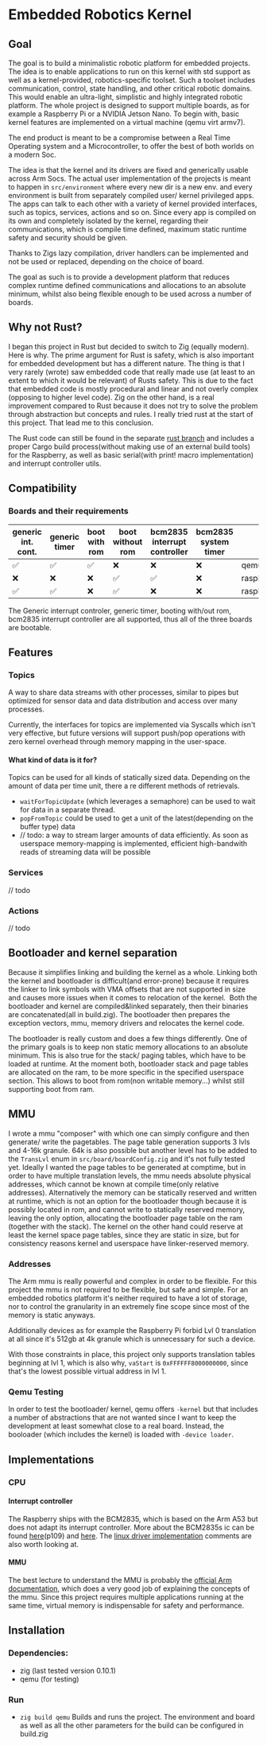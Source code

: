 # Embedded Robotics Kernel

## Goal

The goal is to build a minimalistic robotic platform for embedded projects. The idea is to enable applications to run on this kernel with std support as well as a kernel-provided, robotics-specific toolset. Such a toolset includes communication, control, state handling, and other critical robotic domains. This would enable an ultra-light, simplistic and highly integrated robotic platform.
The whole project is designed to support multiple boards, as for example a Raspberry Pi or a NVIDIA Jetson Nano. To begin with, basic kernel features are implemented on a virtual machine (qemu virt armv7).

The end product is meant to be a compromise between a Real Time Operating system and a Microcontroller, to offer the best of both worlds on a modern Soc.

The idea is that the kernel and its drivers are fixed and generically usable across Arm Socs. The actual user implementation of the projects is meant to happen in `src/environment` where every new dir is a new env. and every environment is built from separately compiled user/ kernel privileged apps. The apps can talk to each other with a variety of kernel provided interfaces, such as topics, services, actions and so on. Since every app is compiled on its own and completely isolated by the kernel, regarding their communications, which is compile time defined, maximum static runtime safety and security should be given.

Thanks to Zigs lazy compilation, driver handlers can be implemented and not be used or replaced, depending on the choice of board.

The goal as such is to provide a development platform that reduces complex runtime defined communications and allocations to an absolute minimum, whilst also being flexible enough to be used across a number of boards.

## Why not Rust?

I began this project in Rust but decided to switch to Zig (equally modern). Here is why.
The prime argument for Rust is safety, which is also important for embedded development but has a different nature. The thing is that I very rarely (wrote) saw embedded code that really made use (at least to an extent to which it would be relevant) of Rusts safety. This is due to the fact that embedded code is mostly procedural and linear and not overly complex (opposing to higher level code). Zig on the other hand, is a real improvement compared to Rust because it does not try to solve the problem through abstraction but concepts and rules. I really tried rust at the start of this project. That lead me to this conclusion.

The Rust code can still be found in the separate [rust branch](https://github.com/luickk/rust-rtos/tree/rust_code) and includes a proper Cargo build process(without making use of an external build tools) for the Raspberry, as well as basic serial(with print! macro implementation) and interrupt controller utils.

## Compatibility

### Boards and their requirements

| generic int. cont. | generic timer | boot with rom | boot without rom | bcm2835 interrupt controller | bcm2835 system timer |             |
|--------------------|---------------|---------------|------------------|------------------------------|---------------|-------------|
| ✅                  | ✅             | ✅             | ❌                | ❌                            | ❌             | qemu virt   |
| ❌                  | ❌             | ❌             | ✅                | ✅                            | ❌             | raspberry3b |
| ✅                  | ✅             | ❌             | ✅                | ❌                            | ❌             | raspberry 4 |

The Generic interrupt controler, generic timer, booting with/out rom, bcm2835 interrupt controller are all supported, thus all of the three boards are bootable. 


## Features

### Topics

A way to share data streams with other processes, similar to pipes but optimized for sensor data and data distribution and access over many processes.

Currently, the interfaces for topics are implemented via Syscalls which isn't very effective, but future versions will support push/pop operations with zero kernel overhead through memory mapping in the user-space.

#### What kind of data is it for?

Topics can be used for all kinds of statically sized data. Depending on the amount of data per time unit, there a re different methods of retrievals. 
- `waitForTopicUpdate` (which leverages a semaphore) can be used to wait for data in a separate thread. 
- `popFromTopic` could be used to get a unit of the latest(depending on the buffer type) data
- // todo: a way to stream larger amounts of data efficiently. As soon as userspace memory-mapping is implemented, efficient high-bandwith reads of streaming data will be possible

### Services

// todo

### Actions

// todo

## Bootloader and kernel separation

Because it simplifies linking and building the kernel as a whole. Linking both the kernel and bootloader is difficult(and error-prone) because it requires the linker to link symbols with VMA offsets that are not supported in size and causes more issues when it comes to relocation of the kernel. 
Both the bootloader and kernel are compiled&linked separately, then their binaries are concatenated(all in build.zig). The bootloader then prepares the exception vectors, mmu, memory drivers and relocates the kernel code.

The bootloader is really custom and does a few things differently. One of the primary goals is to keep non static memory allocations to an absolute minimum. This is also true for the stack/ paging tables, which have to be loaded at runtime. At the moment both, bootloader stack and page tables are allocated on the ram, to be more specific in the specified userspace section. This allows to boot from rom(non writable memory...) whilst still supporting boot from ram.

## MMU

I wrote a mmu "composer" with which one can simply configure and then generate/ write the pagetables. The page table generation supports 3 lvls and 4-16k granule. 64k is also possible but another level has to be added to the `TransLvl` enum in `src/board/boardConfig.zig` and it's not fully tested yet.
Ideally I wanted the page tables to be generated at comptime, but in order to have multiple translation levels, the mmu needs absolute physical addresses, which cannot be known at compile time(only relative addresses). Alternatively the memory can be statically reserved and written at runtime, which is not an option for the bootloader though because it is possibly located in rom, and cannot write to statically reserved memory, leaving the only option, allocating the bootloader page table on the ram (together with the stack). The kernel on the other hand could reserve at least the kernel space page tables, since they are static in size, but for consistency reasons kernel and userspace have linker-reserved memory.

### Addresses

The Arm mmu is really powerful and complex in order to be flexible. For this project the mmu is not required to be flexible, but safe and simple. For an embedded robotics platform it's neither required to have a lot of storage, nor to control the granularity in an extremely fine scope since most of the memory is static anyways.

Additionally devices as for example the Raspberry Pi forbid Lvl 0 translation at all since it's 512gb at 4k granule which is unnecessary for such a device.

With those constraints in place, this project only supports translation tables beginning at lvl 1, which is also why, `vaStart` is `0xFFFFFF8000000000`, since that's the lowest possible virtual address in lvl 1.

### Qemu Testing

In order to test the bootloader/ kernel, qemu offers `-kernel` but that includes a number of abstractions that are not wanted since I want to keep the development at least somewhat close to a real board. Instead, the booloader (which includes the kernel) is loaded with `-device loader`.

## Implementations

### CPU
#### Interrupt controller

The Raspberry ships with the BCM2835, which is based on the Arm A53 but does not adapt its interrupt controller. More about the BCM2835s ic can be found [here](https://www.raspberrypi.org/app/uploads/2012/02/BCM2835-ARM-Peripherals.pdf)(p109) and [here](https://xinu.cs.mu.edu/index.php/BCM2835_Interrupt_Controller). The [linux driver implementation](https://github.com/torvalds/linux/blob/master/drivers/irqchip/irq-bcm2835.c) comments are also worth looking at.


#### MMU

The best lecture to understand the MMU is probably the [official Arm documentation](https://developer.arm.com/documentation/100940/0101), which does a very good job of explaining the concepts of the mmu.
Since this project requires multiple applications running at the same time, virtual memory is indispensable for safety and performance.

## Installation

### Dependencies:

- zig (last tested version 0.10.1)
- qemu (for testing)

### Run

- `zig build qemu`
Builds and runs the project. The environment and board as well as all the other parameters for the build can be configured in build.zig
